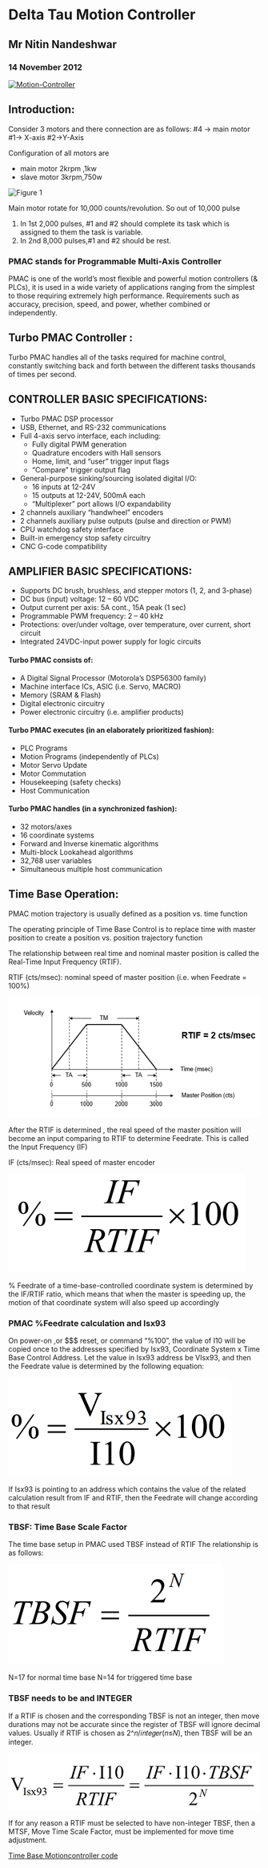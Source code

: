 # Delta Tau Motion Controller 

## Mr Nitin Nandeshwar
### 14 November 2012


[![Motion-Controller](https://img.youtube.com/vi/VOtoGLiM-QA)](https://www.youtube.com/watch?v=VOtoGLiM-QA)


## Introduction:

Consider 3 motors and there connection are as follows:
         #4 -> main motor
         #1-> X-axis
         #2->Y-Axis

Configuration of all motors are  
- main motor  2krpm ,1kw
- slave motor 3krpm,750w

![Figure 1](Image/1.png)

Main motor rotate for 10,000 counts/revolution.
So out of 10,000 pulse
1) In 1st 2,000 pulses, #1 and #2 should complete its task which is assigned to them the task is variable.
2) In 2nd 8,000 pulses,#1 and #2 should be rest.

### PMAC stands for Programmable Multi-Axis Controller

PMAC is one of the world’s most flexible and powerful motion controllers (& PLCs), it is used in a wide variety of applications ranging from the simplest to those requiring extremely high performance. Requirements such as accuracy, precision, speed, and power, whether combined or independently.


## Turbo PMAC Controller : 

Turbo PMAC handles all of the tasks required for machine control, constantly switching back and forth between the different tasks thousands of times per second.

## CONTROLLER BASIC SPECIFICATIONS:
* Turbo PMAC DSP processor
* USB, Ethernet, and RS-232 communications
* Full 4-axis servo interface, each including:
    * Fully digital PWM generation
    * Quadrature encoders with Hall sensors
    * Home, limit, and “user” trigger input flags
    * “Compare” trigger output flag
* General-purpose sinking/sourcing isolated digital I/O:
    * 16 inputs at 12-24V
    * 15 outputs at 12-24V, 500mA each
    * “Multiplexer” port allows I/O expandability
* 2 channels auxiliary “handwheel” encoders
* 2 channels auxiliary pulse outputs (pulse and direction or PWM)
* CPU watchdog safety interface
* Built-in emergency stop safety circuitry
* CNC G-code compatibility

## AMPLIFIER BASIC SPECIFICATIONS:
* Supports DC brush, brushless, and stepper motors (1, 2, and 3-phase)
* DC bus (input) voltage: 12 – 60 VDC
* Output current per axis: 5A cont., 15A peak (1 sec)
* Programmable PWM frequency: 2 – 40 kHz
* Protections: over/under voltage, over temperature, over current, short circuit
* Integrated 24VDC-input power supply for logic
circuits

####  Turbo PMAC consists of:
* A Digital Signal Processor (Motorola’s DSP56300 family)
* Machine interface ICs, ASIC (i.e. Servo, MACRO)
* Memory (SRAM & Flash) 
* Digital electronic circuitry
* Power electronic circuitry (i.e. amplifier products)

#### Turbo PMAC executes (in an elaborately prioritized fashion):
* PLC Programs
*  Motion Programs (independently of PLCs)
* Motor Servo Update
* Motor Commutation
* Housekeeping (safety checks)
* Host Communication 

#### Turbo PMAC handles (in a synchronized fashion):
* 32 motors/axes
* 16 coordinate systems
* Forward and Inverse kinematic algorithms
* Multi-block Lookahead algorithms
* 32,768 user variables
* Simultaneous multiple host communication

## Time Base Operation:
PMAC motion trajectory is usually defined as a position vs. time function

The operating principle of Time Base Control is to replace time with master position to create a position vs. position trajectory function

The relationship between real time and nominal master position is called the Real-Time Input Frequency (RTIF). 

RTIF (cts/msec):	 nominal speed of master position (i.e. when Feedrate = 100%)

![Figure 2](Image/TB1.PNG)

After the RTIF is determined , the real speed of the master position will become an input comparing to RTIF to determine Feedrate. This is called the Input Frequency (IF)

IF (cts/msec):	Real speed of master encoder

![Figure 3](Image/TB2.PNG)

% Feedrate of a time-base-controlled coordinate system is determined by the IF/RTIF ratio, which means that when the master is speeding up, the motion of that coordinate system will also speed up accordingly

### PMAC %Feedrate calculation and Isx93

On power-on ,or $$$ reset, or command “%100”, the value of I10 will be copied once to the addresses specified by Isx93, Coordinate System x Time Base Control Address.
Let the value in Isx93 address be VIsx93, and then the Feedrate value is determined by the following equation:

![Figure 4](Image/TB3.png)

If Isx93 is pointing to an address which contains the value of the related calculation result from IF and RTIF, then the Feedrate will change according to that result

### TBSF: Time Base Scale Factor

The time base setup in PMAC used TBSF instead of RTIF
The relationship is as follows:

![Figure 5](Image/TB5.PNG)

N=17 for normal time base
N=14 for triggered time base

### TBSF needs to be and INTEGER

If a RTIF is chosen and the corresponding TBSF is not an integer, then move durations may not be accurate since the register of TBSF will ignore decimal values.
Usually if RTIF is chosen as 2^𝑛/𝑖𝑛𝑡𝑒𝑔𝑒𝑟(𝑛≤𝑁), then TBSF will be an integer.

![Figure 6](Image/TB6.PNG)

If for any reason a RTIF must be selected to have non-integer TBSF, then a MTSF, Move Time Scale Factor, must be implemented for move time adjustment.


[Time Base Motioncontroller code](https://github.com/NitinNandeshwar/Motion-Controller/blob/main/Motion%20Controller%20code.txt)
